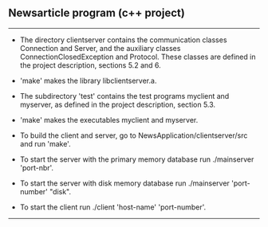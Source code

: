 ## Newsarticle program (c++ project)
------------------------------------
- The directory clientserver contains the communication classes Connection and Server,
  and the auxiliary classes ConnectionClosedException and Protocol. These
  classes are defined in the project description, sections 5.2 and 6.
- 'make' makes the library libclientserver.a.
- The subdirectory 'test' contains the test programs myclient and myserver,
  as defined in the project description, section 5.3.
- 'make' makes the executables myclient and myserver.

- To build the client and server, go to NewsApplication/clientserver/src and run 'make'.
- To start the server with the primary memory database run ./mainserver 'port-nbr'.
- To start the server with disk memory database run ./mainserver 'port-number' "disk".
- To start the client run ./client 'host-name' 'port-number'.
------------------------------------
